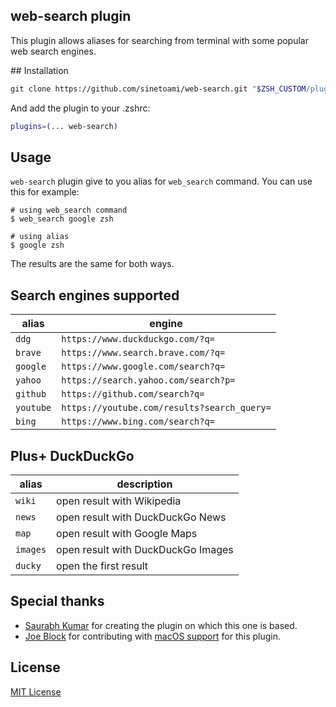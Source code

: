 web-search plugin
-----------------
This plugin allows aliases for searching from terminal with some popular web search engines.

## Installation

```sh
git clone https://github.com/sinetoami/web-search.git "$ZSH_CUSTOM/plugins/web-search"
```
And add the plugin to your .zshrc:

```sh
plugins=(... web-search)
```

## Usage
`web-search` plugin give to you alias for `web_search` command. You can use this for example:
```
# using web_search command
$ web_search google zsh

# using alias
$ google zsh
```
The results are the same for both ways.

## Search engines supported
| alias     | engine                                      |
| ---       | ---                                         |
| `ddg`     | `https://www.duckduckgo.com/?q=`            |
| `brave`   | `https://www.search.brave.com/?q=`          |
| `google`  | `https://www.google.com/search?q=`          |
| `yahoo`   | `https://search.yahoo.com/search?p=`        |
| `github`  | `https://github.com/search?q=`              |
| `youtube` | `https://youtube.com/results?search_query=` |
| `bing`    | `https://www.bing.com/search?q=`            |

## Plus+ DuckDuckGo
| alias    | description                        |
| ---      | ---                                |
| `wiki`   | open result with Wikipedia         |
| `news`   | open result with DuckDuckGo News   |
| `map`    | open result with Google Maps       |
| `images` | open result with DuckDuckGo Images |
| `ducky`  | open the first result              |

## Special thanks
- [Saurabh Kumar](https://github.com/theskumar) for creating the plugin on which this one is based.
- [Joe Block](https://github.com/unixorn) for contributing with [macOS support](https://github.com/sinetoami/web-search/commit/7acc6e1eee7cf1086190daf0d66fc3fe589ca975) for this plugin.

## License
[MIT License](LICENSE)
